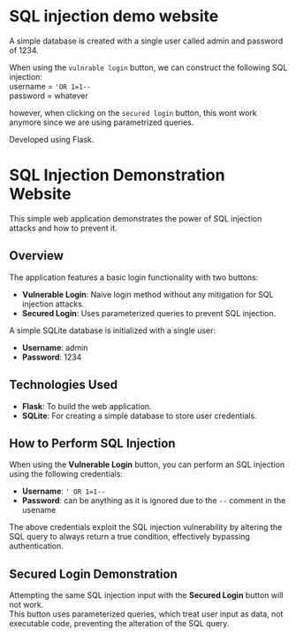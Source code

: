 # SQL injection demo website  

A simple database is created with a single user called admin and password of 1234.

When using the `vulnrable login` button, we can construct the following SQL injection:    
username = `'OR 1=1--`    
password = whatever  

however, when clicking on the `secured login` button, this wont work anymore since we are using parametrized queries.

Developed using Flask.

# SQL Injection Demonstration Website

This simple web application demonstrates the power of SQL injection attacks and how to prevent it.

## Overview

The application features a basic login functionality with two buttons:
- **Vulnerable Login**: Naive login method without any mitigation for SQL injection attacks.
- **Secured Login**: Uses parameterized queries to prevent SQL injection.

A simple SQLite database is initialized with a single user:
- **Username**: admin
- **Password**: 1234

## Technologies Used

- **Flask**: To build the web application.
- **SQLite**: For creating a simple database to store user credentials.

## How to Perform SQL Injection

When using the **Vulnerable Login** button, you can perform an SQL injection using the following credentials:

- **Username**: `' OR 1=1--`
- **Password**: can be anything as it is ignored due to the `--` comment in the usename

The above credentials exploit the SQL injection vulnerability by altering the SQL query to always return a true condition, effectively bypassing authentication.

## Secured Login Demonstration

Attempting the same SQL injection input with the **Secured Login** button will not work.  
This button uses parameterized queries, which treat user input as data, not executable code, preventing the alteration of the SQL query.